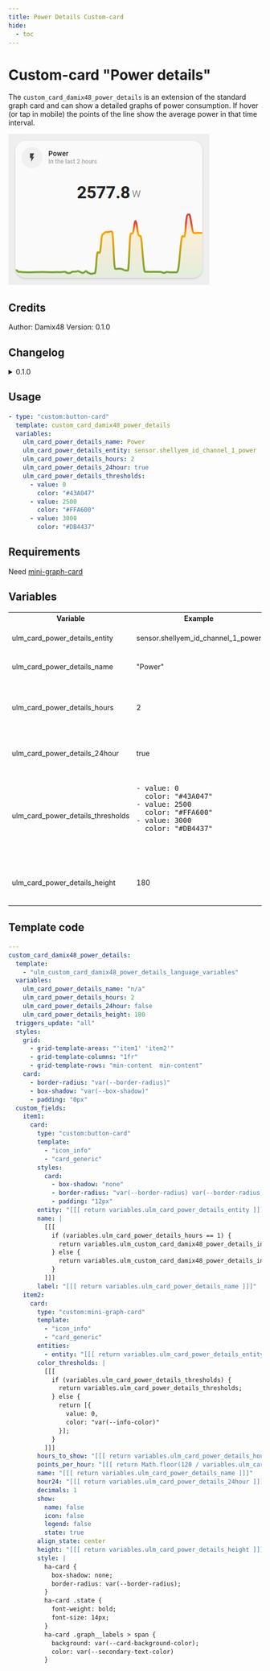 ```yaml
---
title: Power Details Custom-card
hide:
  - toc
---
```

<!-- markdownlint-disable MD046 -->

# Custom-card "Power details"

The `custom_card_damix48_power_details` is an extension of the standard graph card and can show a detailed graphs of power consumption. If hover (or tap in mobile) the points of the line show the average power in that time interval.

![Power details](../../docs/assets/img/custom_power_details.png)

## Credits

Author: Damix48
Version: 0.1.0

## Changelog

<details>
<summary>0.1.0</summary>
Initial release.
</details>

## Usage

```yaml
- type: "custom:button-card"
  template: custom_card_damix48_power_details
  variables:
    ulm_card_power_details_name: Power
    ulm_card_power_details_entity: sensor.shellyem_id_channel_1_power
    ulm_card_power_details_hours: 2
    ulm_card_power_details_24hour: true
    ulm_card_power_details_thresholds:
      - value: 0
        color: "#43A047"
      - value: 2500
        color: "#FFA600"
      - value: 3000
        color: "#DB4437"
```

## Requirements

Need [mini-graph-card](https://github.com/kalkih/mini-graph-card)

## Variables

<table>
<tr>
<th>Variable</th>
<th>Example</th>
<th>Required</th>
<th>Explanation</th>
</tr>
<tr>
<td>ulm_card_power_details_entity</td>
<td>sensor.shellyem_id_channel_1_power</td>
<td>yes</td>
<td>Power sensor entity</td>
</tr>
<tr>
<td>ulm_card_power_details_name</td>
<td>"Power"</td>
<td>no</td>
<td>Name to show on card.</td>
</tr>
<tr>
<td>ulm_card_power_details_hours</td>
<td>2</td>
<td>no</td>
<td>Number of hour to show in the graph (2 is the default value)</td>
</tr>
<tr>
<td>ulm_card_power_details_24hour</td>
<td>true</td>
<td>no</td>
<td>Switch from AM/PM (default) to 24h format</td>
</tr>
<tr>
<td>ulm_card_power_details_thresholds</td>
<td>
<pre>
- value: 0
  color: "#43A047"
- value: 2500
  color: "#FFA600"
- value: 3000
  color: "#DB4437"
<pre>
</td>
<td>no</td>
<td>Thresholds to change color in the graph according to power value (default is only one color)</td>
</tr>
<tr>
<td>ulm_card_power_details_height</td>
<td>180</td>
<td>no</td>
<td>Height of the graph (180 is the default value)</td>
</tr>
</table>

## Template code

```yaml
---
custom_card_damix48_power_details:
  template:
    - "ulm_custom_card_damix48_power_details_language_variables"
  variables:
    ulm_card_power_details_name: "n/a"
    ulm_card_power_details_hours: 2
    ulm_card_power_details_24hour: false
    ulm_card_power_details_height: 180
  triggers_update: "all"
  styles:
    grid:
      - grid-template-areas: "'item1' 'item2'"
      - grid-template-columns: "1fr"
      - grid-template-rows: "min-content  min-content"
    card:
      - border-radius: "var(--border-radius)"
      - box-shadow: "var(--box-shadow)"
      - padding: "0px"
  custom_fields:
    item1:
      card:
        type: "custom:button-card"
        template:
          - "icon_info"
          - "card_generic"
        styles:
          card:
            - box-shadow: "none"
            - border-radius: "var(--border-radius) var(--border-radius) 0px 0px"
            - padding: "12px"
        entity: "[[[ return variables.ulm_card_power_details_entity ]]]"
        name: |
          [[[
            if (variables.ulm_card_power_details_hours == 1) {
              return variables.ulm_custom_card_damix48_power_details_in_the_last + " " + variables.ulm_custom_card_damix48_power_details_hour;
            } else {
              return variables.ulm_custom_card_damix48_power_details_in_the_lasts + " " + variables.ulm_card_power_details_hours + " " + variables.ulm_custom_card_damix48_power_details_hours;
            }
          ]]]
        label: "[[[ return variables.ulm_card_power_details_name ]]]"
    item2:
      card:
        type: "custom:mini-graph-card"
        template:
          - "icon_info"
          - "card_generic"
        entities:
          - entity: "[[[ return variables.ulm_card_power_details_entity ]]]"
        color_thresholds: |
          [[[
            if (variables.ulm_card_power_details_thresholds) {
              return variables.ulm_card_power_details_thresholds;
            } else {
              return [{
                value: 0,
                color: "var(--info-color)"
              }];
            }
          ]]]
        hours_to_show: "[[[ return variables.ulm_card_power_details_hours ]]]"
        points_per_hour: "[[[ return Math.floor(120 / variables.ulm_card_power_details_hours) ]]]"
        name: "[[[ return variables.ulm_card_power_details_name ]]]"
        hour24: "[[[ return variables.ulm_card_power_details_24hour ]]]"
        decimals: 1
        show:
          name: false
          icon: false
          legend: false
          state: true
        align_state: center
        height: "[[[ return variables.ulm_card_power_details_height ]]]"
        style: |
          ha-card {
            box-shadow: none;
            border-radius: var(--border-radius);
          }
          ha-card .state {
            font-weight: bold;
            font-size: 14px;
          }
          ha-card .graph__labels > span {
            background: var(--card-background-color);
            color: var(--secondary-text-color)
          }
```
